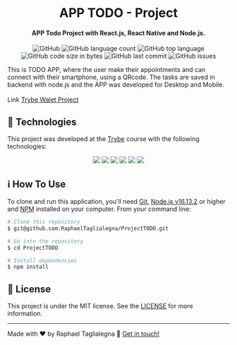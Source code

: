 <h1 align="center">
<!-- <img src="https://i.ibb.co/1K0J2Vj/Screenshot-from-2021-12-18-21-52-57.png" width="600px"  alt="Screenshot-from-2021-12-18-21-52-57" border="0">    <br> -->
  APP  TODO - Project
</h1>

<h4 align="center">
  APP Todo Project with React.js, React Native and Node.js.
</h4>
<p align="center">
  <img alt="GitHub" src="https://img.shields.io/github/license/RaphaelTaglialegna/Project-Trybe-Wallet">
  <img alt="GitHub language count" src="https://img.shields.io/github/languages/count/RaphaelTaglialegna/Project-Trybe-Wallet">
  <img alt="GitHub top language" src="https://img.shields.io/github/languages/top/RaphaelTaglialegna/Project-Trybe-Wallet">
  <img alt="GitHub code size in bytes" src="https://img.shields.io/github/languages/code-size/RaphaelTaglialegna/Project-Trybe-Wallet">
  <img alt="GitHub last commit" src="https://img.shields.io/github/last-commit/RaphaelTaglialegna/Project-Trybe-Wallet">
  <img alt="GitHub issues" src="https://img.shields.io/github/issues/RaphaelTaglialegna/Project-Trybe-Wallet">
</p>

This is TODO APP, where the user make their appointments and can connect with their smartphone, using a QRcode. The tasks are saved in backend with node.js and the APP was developed for Desktop and Mobile.
<br /><br />
Link [Trybe Walet Project](https://project-trybe-wallet-neon.vercel.app/)
<br />
## :rocket: Technologies

This project was developed at the [Trybe](https://www.betrybe.com/) course with the following technologies:
 <p align="center"> 
    <img src="https://img.icons8.com/color/48/000000/html-5--v1.png"/>
    <img src="https://img.icons8.com/color/48/000000/css3.png"/>
    <img src="https://img.icons8.com/color/48/000000/javascript--v1.png"/>
    <img src="https://img.icons8.com/external-tal-revivo-shadow-tal-revivo/48/000000/external-react-a-javascript-library-for-building-user-interfaces-logo-shadow-tal-revivo.png"/>
  <img src="https://img.icons8.com/color/48/000000/redux.png"/>
<img src="https://img.icons8.com/color/48/000000/nodejs.png"/>  
  </p>
  
## :information_source: How To Use

To clone and run this application, you'll need [Git](https://git-scm.com), [Node.js v16.13.2][nodejs] or higher and [NPM][npm] installed on your computer. From your command line:

```bash
# Clone this repository
$ git@github.com:RaphaelTaglialegna/ProjectTODO.git

# Go into the repository
$ cd ProjectTODO

# Install dependencies
$ npm install

```

## :memo: License
This project is under the MIT license. See the [LICENSE](https://github.com/RaphaelTaglialegna/Project-Trybe-Wallet/blob/main/LICENSE) for more information.

---

Made with ♥ by Raphael Taglialegna :wave: [Get in touch!](https://www.linkedin.com/in/raphaeltaglialegna/)

[nodejs]: https://nodejs.org/
[npm]: https://www.npmjs.com/
